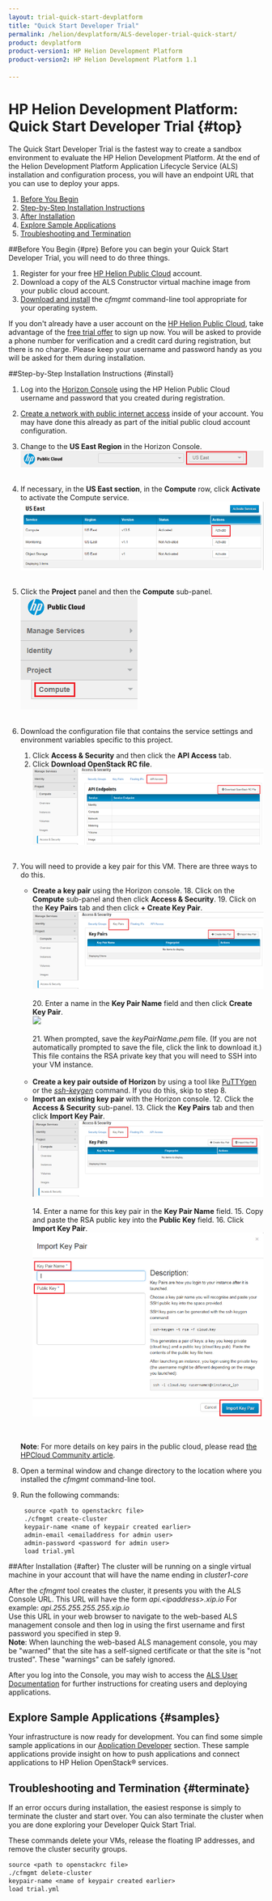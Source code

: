 ```yaml
---
layout: trial-quick-start-devplatform
title: "Quick Start Developer Trial"
permalink: /helion/devplatform/ALS-developer-trial-quick-start/
product: devplatform
product-version1: HP Helion Development Platform
product-version2: HP Helion Development Platform 1.1

---
```

<!--UNDER REVISION-->

<script>
function PageRefresh {
onLoad="window.refresh"
}
PageRefresh();
</script>

# HP Helion Development Platform: Quick Start Developer Trial {#top}
The Quick Start Developer Trial is the fastest way to create a sandbox environment to evaluate the HP Helion Development Platform. At the end of the Helion Development Platform Application Lifecycle Service (ALS) installation and configuration process, you will have an endpoint URL that you can use to deploy your apps.

1. [Before You Begin](#pre)
2. [Step-by-Step Installation Instructions](#install)
3. [After Installation](#after)
4. [Explore Sample Applications](#samples)
5. [Troubleshooting and Termination](#terminate)

##Before You Begin {#pre}
Before you can begin your Quick Start Developer Trial, you will need to do three things.

1. Register for your free <a href="https://horizon.hpcloud.com/register" target="_blank">HP Helion Public Cloud</a> account.
2. Download a copy of the ALS Constructor virtual machine image from your public cloud account.
3. [Download and install](/als/v1/client/download) the *cfmgmt* command-line tool appropriate for your operating system.

If you don't already have a user account on the <a href="https://horizon.hpcloud.com/register" target="_blank">HP Helion Public Cloud</a>, take advantage of the <a href="http://www.hpcloud.com/cloud-credit" target="_blank">free trial offer</a> to sign up now. You will be asked to provide a phone number for verification and a credit card during registration, but there is no charge. Please keep your username and password handy as you will be asked for them during installation.

##Step-by-Step Installation Instructions {#install}
1. Log into the [Horizon Console](https://horizon.hpcloud.com/) using the HP Helion Public Cloud username and password that you created during registration.
2. [Create a network with public internet access](https://community.hpcloud.com/article/how-create-or-delete-network#create) inside of your account. You may have done this already as part of the initial public cloud account configuration.
4. Change to the **US East Region** in the Horizon Console.<br /><img src="media/quickstartA11.png"/><br /><br />
5. If necessary, in the **US East section**, in the **Compute** row, click **Activate** to activate the Compute service.<br /><img src="media/quickstartB11.png"/><br /><br />
3. Click the **Project** panel and then the **Compute** sub-panel.<br /><img src="media/quickstartC11.png"/><br><br>
6. Download the configuration file that contains the service settings and environment variables specific to this project.
	1. Click **Access & Security** and then click the **API Access** tab.
	2. Click **Download OpenStack RC file**.<br><img src="media/quickstartDownloadRCFile.png"/><br /><br />

10. You will need to provide a key pair for this VM. There are three ways to do this. 
	- **Create a key pair** using the Horizon console.
		18. Click on the **Compute** sub-panel and then click **Access & Security**.
		19. Click on the **Key Pairs** tab and then click **+ Create Key Pair**.<br /><img src="media/quickstartE11.png"/></br></br>
		20. Enter a name in the **Key Pair Name** field and then click **Create Key Pair**.<br /><img src="media/quickstartkeypair"/></br></br>
		21. When prompted, save the *keyPairName.pem* file. (If you are not automatically prompted to save the file, click the link to download it.) This file contains the RSA private key that you will need to SSH into your VM instance.</br></br>
	- **Create a key pair outside of Horizon** by using a tool like [PuTTYgen](http://www.chiark.greenend.org.uk/~sgtatham/putty/docs.html) or the [*ssh-keygen*](http://linux.die.net/man/1/ssh-keygen) command. If you do this, skip to step 8.
	- **Import an existing key pair** with the Horizon console.
		12. Click the **Access & Security** sub-panel.
		13. Click the **Key Pairs** tab and then click **Import Key Pair**. <br /><img src="media/quickstartImportKeyPair11.png"/><br /><br /> 
		14. Enter a name for this key pair in the **Key Pair Name** field.
		15. Copy and paste the RSA public key into the **Public Key** field.
		16. Click **Import Key Pair**. <br /><img src="media/quickstartImportKeyPairName11.png"/><br /><br />
		
	<br />**Note**: For more details on key pairs in the public cloud, please read [the HPCloud Community article](http://community.hpcloud.com/article/managing-your-key-pairs-0).	<br />

8. Open a terminal window and change directory to the location where you installed the *cfmgmt* command-line tool.
9. Run the following commands:
 
		source <path to openstackrc file>
		./cfmgmt create-cluster
		keypair-name <name of keypair created earlier>
		admin-email <emailaddress for admin user>
		admin-password <password for admin user>
		load trial.yml

##After Installation {#after}
The cluster will be running on a single virtual machine in your account that will have the name ending in *cluster1-core*

After the *cfmgmt* tool creates the cluster, it presents you with the ALS Console URL. This URL will have the form *api.<*ipaddress*>.xip.io*  For example: *api.255.255.255.255.xip.io* <br /> Use this URL in your web browser to navigate to the web-based ALS management console and then log in using the first username and first password you specified in step 9. <br />**Note**: When launching the web-based ALS management console, you may be "warned" that the site has a self-signed certificate or that the site is "not trusted". These "warnings" can be safely ignored.

After you log into the Console, you may wish to access the [ALS User Documentation](/als/v1/user/) for further instructions for creating users and deploying applications.

## Explore Sample Applications {#samples}
Your infrastructure is now ready for development. You can find some simple sample applications in our [Application Developer](/helion/devplatform/appdev/) section. These sample applications provide insight on how to push applications and connect applications to HP Helion OpenStack&reg; services. 

## Troubleshooting and Termination {#terminate}
If an error occurs during installation, the easiest response is simply to terminate the cluster and start over. You can also terminate the cluster when you are done exploring your Developer Quick Start Trial.

These commands delete your VMs, release the floating IP addresses, and remove the cluster security groups.
		
	source <path to openstackrc file>
    ./cfmgmt delete-cluster
	keypair-name <name of keypair created earlier>
	load trial.yml